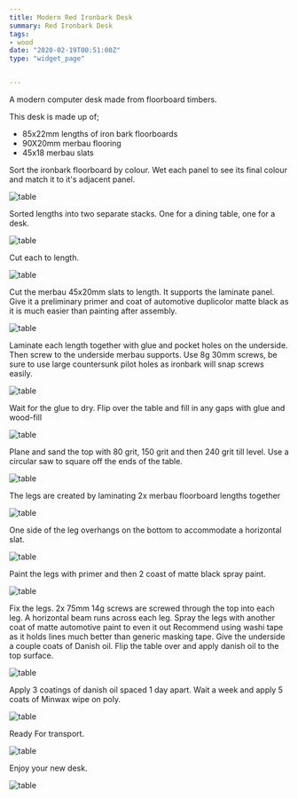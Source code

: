 ```yaml
---
title: Modern Red Ironbark Desk
summary: Red Ironbark Desk
tags:
- wood
date: "2020-02-19T00:51:00Z"
type: "widget_page" 


---
```


A modern computer desk made from floorboard timbers.

This desk is made up of;
- 85x22mm lengths of iron bark floorboards
- 90X20mm merbau flooring
- 45x18 merbau slats

Sort the ironbark floorboard by colour. Wet each panel to see its final colour and match it to it's adjacent panel.

![table](/img/project/desk/I01.jpg) 

Sorted lengths into two separate stacks. One for a dining table, one for a desk.

![table](/img/project/desk/I02.jpg) 

Cut each to length.

![table](/img/project/desk/I03.jpg) 

Cut the merbau 45x20mm slats to length. It supports the laminate panel. Give it a preliminary primer and coat of automotive duplicolor matte black as it is much easier than painting after assembly.

![table](/img/project/desk/I04.jpg) 

Laminate each length together with glue and pocket holes on the underside. 
Then screw to the underside merbau supports. Use 8g 30mm screws, be sure to use large countersunk pilot holes as ironbark will snap screws easily.


![table](/img/project/desk/I05.jpg) 

Wait for the glue to dry. Flip over the table and fill in any gaps with glue and wood-fill

![table](/img/project/desk/I06.jpg) 

Plane and sand the top with 80 grit, 150 grit and then 240 grit till level.
Use a circular saw to square off the ends of the table.

![table](/img/project/desk/I07.jpg) 

The legs are created by laminating 2x merbau floorboard lengths together

![table](/img/project/desk/I08.jpg) 

One side of the leg overhangs on the bottom to accommodate a horizontal slat.

![table](/img/project/desk/I09.jpg) 

Paint the legs with primer and then 2 coast of matte black spray paint.

![table](/img/project/desk/I10.jpg) 


Fix the legs. 2x 75mm 14g screws are screwed through the top into each leg. A horizontal beam runs across each leg.
Spray the legs with another coat of matte automotive paint to even it out Recommend using washi tape as it holds lines much better than generic masking tape.
Give the underside a couple coats of Danish oil.
Flip the table over and apply danish oil to the top surface.

![table](/img/project/desk/I11.jpg) 


Apply 3 coatings of danish oil spaced 1 day apart.
Wait a week and apply 5 coats of Minwax wipe on poly.

![table](/img/project/desk/I12.jpg) 

Ready For transport.

![table](/img/project/desk/I13.jpg) 

Enjoy your new desk.

![table](/img/project/desk/G1.jpg) 



